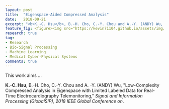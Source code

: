 ```yaml
---
layout: post
title:  "Eigenspace-Aided Compressed Analysis"
date:   2018-09-21
excerpt: "<b>K.-C. Hsu</b>, B.-H. Cho, C.-Y. Chou and A.-Y. (ANDY) Wu, Low-Complexity Compressed Analysis in Eigenspace with Limited Labeled Data for Real-Time Electrocardiography Telemonitoring, *Signal and Information Processing (GlobalSIP), 2018 IEEE Global Conference on*."
feature_fig: <figure><img src="https://kevin71104.github.io/assets/img/CA-E/flow_chart.jpg"></figure>
research: true
tag:
- Research
- Bio-Signal Processing
- Machine Learning
- Medical Cyber-Physical Systems
comments: true
---
```


This work aims ...

**K.-C. Hsu**, B.-H. Cho, C.-Y. Chou and A. -Y. (ANDY) Wu, "Low-Complexity Compressed Analysis in Eigenspace with Limited Labeled Data for Real-Time Electrocardiography Telemonitoring," *Signal and Information Processing (GlobalSIP), 2018 IEEE Global Conference on*.



